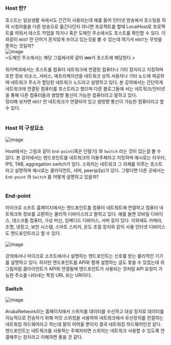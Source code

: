 ### Host 란?
 호스트는 일상생활 속에서도 간간히 사용되는데 예를 들어 인터넷 방송에서 호스팅을 하여 시청자들을 다른 방송으로 옮긴다던지 아니면 프로젝트를 할때 LocalHost로 
프로젝트를 띄워서 테스트 작업을 하거나 혹은 도메인 주소에서도 호스트를 확인할 수 있다. 이와같이 `HOST` 란 단어가 흔치않게 쓰이고 있는것을 볼 수 있는데 
여기서 `HOST`는 무엇을 뜻하는 것일까?<br/>
![image](https://github.com/mo2-Study-Group/StudyGroup/assets/107467750/aac6c200-6545-439a-9c40-f233c15b82f0)<br/>
<도메인 주소에서는 해당 그림에서와 같이 `WWW`가 호스트에 해당한다.><br/>
<br/>
 위키백과에서는 호스트를 컴퓨터 네트워크에 연결된 컴퓨터나 기타 장치라고 지칭하며 또한 정보 리소스, 서비스, 애프리케이션을 네트워크 상의 사용자나 기타 노드에
제공하며 네트워크 주소가 할당된 네트워크 노드라고 설명하고 있다. 본 강의에서는 간단하게 네트워크에 연결된 컴퓨터를 호스트라고 했으며 다른 블로그들에
서는 네트워크/인터넷을 통해 다른 컴퓨터들과 쌍방향 통신이 가능한 컴퓨터라고 말하고 있다. <br/>
정리해 보자면 `HOST` 란 네트워크가 연결되어 있고 쌍방향 통신이 가능한 컴퓨터라고 할 수 있다.<br/>
<br/>
### Host 의 구성요소
![image](https://github.com/mo2-Study-Group/StudyGroup/assets/107467750/080c06cc-149b-4e49-ae9a-04e733044619)<br/>
<br/>
Host에서는 그림과 같이 `End-point`(혹은 단말기) 와 `Switch` 라는 것이 있는걸 볼 수 있다. 본 강의에서는 엔드포인트를 네트워크의 이용주체라고 지칭하며 예시로는 
라우터, IPS, TAB, aggregation switch가 있다. 스위치는 네트워크 그 자체를 이루는 호스트라고 설명하며 예시로는 클라이언트, 서버, peer(p2p)가 있다.
그렇다면 다른 곳에서는 `End-point` 와 `Switch` 를 어떻게 설명하고 있을까?<br/>
<br/>
### End-point
마이크로 소프트 홈페이지에서는 엔드포인트를 컴퓨터 네트워트에 연결하고 컴퓨터 네트워크와 정보를 교환하는 물리적 디바이스라고 말하고 있다. 예를 들면 모바일 디바이스,
데스크톱 컴퓨터, 가상 머신, 임베디드 디바이스, 서버 등이 있다. 이외에도 카메라, 조명, 냉장고, 보안 시스템, 스마트 스피커, 온도 조절 장치와 같이 사물 인터넷 디바이스도
엔드포인트라고 할 수 있다. <br/>
<br/>
![image](https://github.com/mo2-Study-Group/StudyGroup/assets/107467750/a2731c73-9041-4e8d-9cba-dfcedfee3c6d)<br/>
<br/>
강의에서나 마이크로 소프트에서나 설명하는 엔드포인트는 신호를 받는 물리적인 기기를 설명하고 있다. 하지만 엔드포인트를 API와 함께 설명하는
글도 찾을 수 있었는데 위 그림처럼 클라이언트가 API와 연결될때 엔드포인트가 사용되는 것처럼 API 요청이 가능한 주소를 나타내는 특정 URL 또는
URI이다.
### Switch
![image](https://github.com/mo2-Study-Group/StudyGroup/assets/107467750/3ce878b2-d925-4502-9df5-150405483040)<br/>
<br/>
ArubaNetwork라는 홈페이지에서 스위치를 데이터를 수신하고 대상 장치로 데이터를 지능적으로 전송하기 위해 피킷 스위칭을 사용하여 네트워크에서 유선장치를 연결하는
네트워킹 하드웨어라고 하는데 말이 어려울 뿐이지 결국 네트워킹 하드웨어인것 같다. 엔드포인트는 네트워크를 사용하는 주체자라면 스위치는 네트워크 사용할 수 있도록 
연결해주는 장치라고 이해하면 좋을 것 같다.


